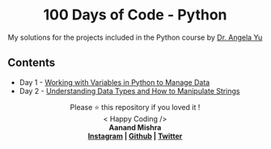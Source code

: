 
<h1 align="center"> 100 Days of Code - Python </h1>

<p align="center">
My solutions for the projects included in the Python course by <a href="https://www.udemy.com/course/100-days-of-code/" title="100 Days of Code: The Complete Python Pro Bootcamp for 2022" target="_blank">Dr. Angela Yu</a>
</p>

## Contents

* Day 1 - [Working with Variables in Python to Manage Data](https://github.com/Aanand-Mishra/100-days-of-code-Python/tree/main/Day%201)
* Day 2 - [Understanding Data Types and How to Manipulate Strings](https://github.com/Aanand-Mishra/100-days-of-code-Python/tree/main/Day%202)

<p align="center">
Please ⭐ this repository if you loved it !
<br>
< Happy Coding />
<br>
<b>Aanand Mishra<b>
<br>
<a href="https://www.instagram.com/aanand__mishra/">Instagram</a> | <a href="https://github.com/Aanand-Mishra/">Github</a> | <a href="https://twitter.com/aanandmtweets">Twitter</a>
</p>
